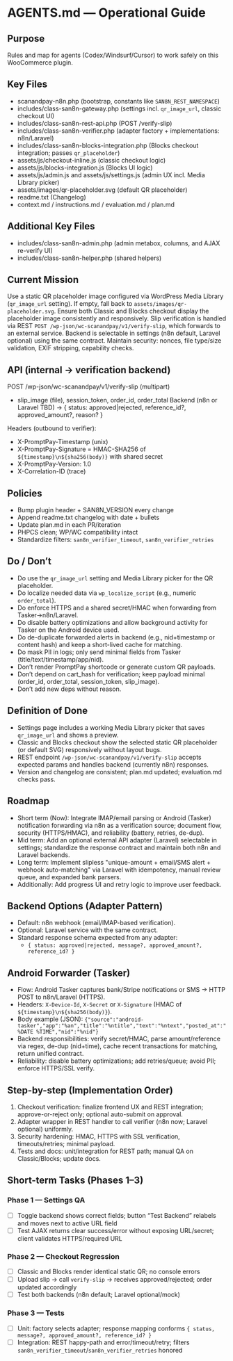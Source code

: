 # AGENTS.md — Operational Guide

## Purpose
Rules and map for agents (Codex/Windsurf/Cursor) to work safely on this WooCommerce plugin.

## Key Files
- scanandpay-n8n.php (bootstrap, constants like `SAN8N_REST_NAMESPACE`)
- includes/class-san8n-gateway.php (settings incl. `qr_image_url`, classic checkout UI)
- includes/class-san8n-rest-api.php (POST /verify-slip)
- includes/class-san8n-verifier.php (adapter factory + implementations: n8n/Laravel)
- includes/class-san8n-blocks-integration.php (Blocks checkout integration; passes `qr_placeholder`)
- assets/js/checkout-inline.js (classic checkout logic)
- assets/js/blocks-integration.js (Blocks UI logic)
- assets/js/admin.js and assets/js/settings.js (admin UX incl. Media Library picker)
- assets/images/qr-placeholder.svg (default QR placeholder)
- readme.txt (Changelog)
- context.md / instructions.md / evaluation.md / plan.md

## Additional Key Files
- includes/class-san8n-admin.php (admin metabox, columns, and AJAX re-verify UI)
- includes/class-san8n-helper.php (shared helpers)

## Current Mission
Use a static QR placeholder image configured via WordPress Media Library (`qr_image_url` setting). If empty, fall back to `assets/images/qr-placeholder.svg`.
Ensure both Classic and Blocks checkout display the placeholder image consistently and responsively.
Slip verification is handled via REST `POST /wp-json/wc-scanandpay/v1/verify-slip`, which forwards to an external service. Backend is selectable in settings (n8n default, Laravel optional) using the same contract.
Maintain security: nonces, file type/size validation, EXIF stripping, capability checks.

## API (internal → verification backend)
POST /wp-json/wc-scanandpay/v1/verify-slip (multipart)
- slip_image (file), session_token, order_id, order_total
Backend (n8n or Laravel TBD) → { status: approved|rejected, reference_id?, approved_amount?, reason? }

Headers (outbound to verifier):
- X-PromptPay-Timestamp (unix)
- X-PromptPay-Signature = HMAC-SHA256 of `${timestamp}\n${sha256(body)}` with shared secret
- X-PromptPay-Version: 1.0
- X-Correlation-ID (trace)

## Policies
- Bump plugin header + SAN8N_VERSION every change
- Append readme.txt changelog with date + bullets
- Update plan.md in each PR/iteration
- PHPCS clean; WP/WC compatibility intact
- Standardize filters: `san8n_verifier_timeout`, `san8n_verifier_retries`

## Do / Don’t
- Do use the `qr_image_url` setting and Media Library picker for the QR placeholder.
- Do localize needed data via `wp_localize_script` (e.g., numeric `order_total`).
- Do enforce HTTPS and a shared secret/HMAC when forwarding from Tasker→n8n/Laravel.
- Do disable battery optimizations and allow background activity for Tasker on the Android device used.
- Do de-duplicate forwarded alerts in backend (e.g., nid+timestamp or content hash) and keep a short-lived cache for matching.
- Do mask PII in logs; only send minimal fields from Tasker (title/text/timestamp/app/nid).
- Don’t render PromptPay shortcode or generate custom QR payloads.
- Don’t depend on cart_hash for verification; keep payload minimal (order_id, order_total, session_token, slip_image).
- Don’t add new deps without reason.

## Definition of Done
- Settings page includes a working Media Library picker that saves `qr_image_url` and shows a preview.
- Classic and Blocks checkout show the selected static QR placeholder (or default SVG) responsively without layout bugs.
- REST endpoint `/wp-json/wc-scanandpay/v1/verify-slip` accepts expected params and handles backend (currently n8n) responses.
- Version and changelog are consistent; plan.md updated; evaluation.md checks pass.

## Roadmap
- Short term (Now): Integrate IMAP/email parsing or Android (Tasker) notification forwarding via n8n as a verification source; document flow, security (HTTPS/HMAC), and reliability (battery, retries, de-dup).
- Mid term: Add an optional external API adapter (Laravel) selectable in settings; standardize the response contract and maintain both n8n and Laravel backends.
- Long term: Implement slipless "unique-amount + email/SMS alert + webhook auto-matching" via Laravel with idempotency, manual review queue, and expanded bank parsers.
- Additionally: Add progress UI and retry logic to improve user feedback.

## Backend Options (Adapter Pattern)
- Default: n8n webhook (email/IMAP-based verification).
- Optional: Laravel service with the same contract.
- Standard response schema expected from any adapter:
  - `{ status: approved|rejected, message?, approved_amount?, reference_id? }`

## Android Forwarder (Tasker)
- Flow: Android Tasker captures bank/Stripe notifications or SMS → HTTP POST to n8n/Laravel (HTTPS).
- Headers: `X-Device-Id`, `X-Secret` or `X-Signature` (HMAC of `${timestamp}\n${sha256(body)}`).
- Body example (JSON): `{"source":"android-tasker","app":"%an","title":"%ntitle","text":"%ntext","posted_at":"%DATE %TIME","nid":"%nid"}`
- Backend responsibilities: verify secret/HMAC, parse amount/reference via regex, de-dup (nid+time), cache recent transactions for matching, return unified contract.
- Reliability: disable battery optimizations; add retries/queue; avoid PII; enforce HTTPS/SSL verify.

## Step-by-step (Implementation Order)
1) Checkout verification: finalize frontend UX and REST integration; approve-or-reject only; optional auto-submit on approval.
2) Adapter wrapper in REST handler to call verifier (n8n now; Laravel optional) uniformly.
3) Security hardening: HMAC, HTTPS with SSL verification, timeouts/retries; minimal payload.
4) Tests and docs: unit/integration for REST path; manual QA on Classic/Blocks; update docs.

## Short-term Tasks (Phases 1–3)

### Phase 1 — Settings QA
- [ ] Toggle backend shows correct fields; button “Test Backend” relabels and moves next to active URL field
- [ ] Test AJAX returns clear success/error without exposing URL/secret; client validates HTTPS/required URL

### Phase 2 — Checkout Regression
- [ ] Classic and Blocks render identical static QR; no console errors
- [ ] Upload slip → call `verify-slip` → receives approved/rejected; order updated accordingly
- [ ] Test both backends (n8n default; Laravel optional/mock)

### Phase 3 — Tests
- [ ] Unit: factory selects adapter; response mapping conforms `{ status, message?, approved_amount?, reference_id? }`
- [ ] Integration: REST happy-path and error/timeout/retry; filters `san8n_verifier_timeout`/`san8n_verifier_retries` honored

